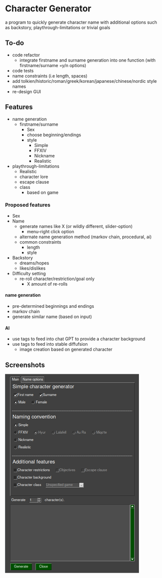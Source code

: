 # Character Generator

a program to quickly generate character name with additional options such as backstory, playthrough-limitations or trivial goals

## To-do

- code refactor
  - integrate firstname and surname generation into one function (with firstname/surname =y/n options)
- code tests
- name constraints (i.e length, spaces)
- add tolkien/historic/roman/greek/korean/japanese/chinese/nordic style names
- re-design GUI

## Features

- name generation
  - firstname/surname
    - Sex
    - choose beginning/endings
    - style
      - Simple
      - FFXIV
      - Nickname
      - Realistic
- playthrough-limitations
  - Realistic
  - character lore
  - escape clause
  - class
    - based on game

### Proposed features

- Sex
- Name
    - generate names like X (or wildly different, slider-option)
      - menu-right click option
    - alternate name generation method (markov chain,  procedural, ai)
    - common constraints
        - length
        - style
- Backstory
    - dreams/hopes 
    - likes/dislikes
- Difficulty setting 
    - re-roll character/restriction/goal only
      - X amount of re-rolls

#### name generation
- pre-determined beginnings and endings
- markov chain
- generate similar name (based on input)
 

#### AI
- use tags to feed into chat GPT to provide a character background
- use tags to feed into stable diffufsion
    - image creation based on generated character

## Screenshots

![picture](https://github.com/haaln/char-gen/blob/master/screenshot/screenshot.png?raw=true)
